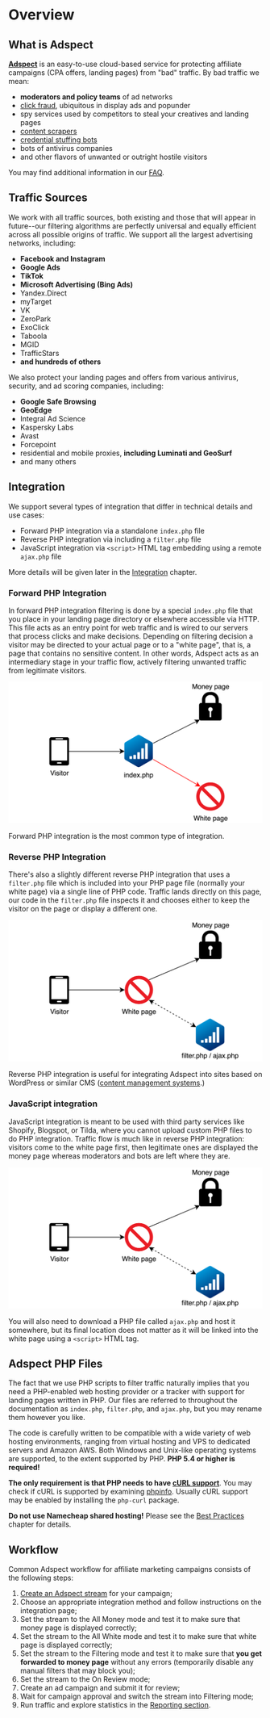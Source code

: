 # Overview

## What is Adspect

[**Adspect**](https://www.adspect.ai/) is an easy-to-use cloud-based service for protecting affiliate campaigns
(CPA offers, landing pages) from "bad" traffic. By bad traffic we mean:

* **moderators and policy teams** of ad networks
* [click fraud](https://en.wikipedia.org/wiki/Click_fraud), ubiquitous in display ads and popunder
* spy services used by competitors to steal your creatives and landing pages
* [content scrapers](https://en.wikipedia.org/wiki/Web_scraping)
* [credential stuffing bots](https://en.wikipedia.org/wiki/Credential_stuffing)
* bots of antivirus companies
* and other flavors of unwanted or outright hostile visitors

You may find additional information in our [FAQ](https://www.adspect.ai/faq).

## Traffic Sources

We work with all traffic sources, both existing and those that will appear in future--our filtering algorithms
are perfectly universal and equally efficient across all possible origins of traffic. We support all the largest
advertising networks, including:

* **Facebook and Instagram**
* **Google Ads**
* **TikTok**
* **Microsoft Advertising (Bing Ads)**
* Yandex.Direct
* myTarget
* VK
* ZeroPark
* ExoClick
* Taboola
* MGID
* TrafficStars
* **and hundreds of others**

We also protect your landing pages and offers from various antivirus, security, and ad scoring companies, including:

* **Google Safe Browsing**
* **GeoEdge**
* Integral Ad Science
* Kaspersky Labs
* Avast
* Forcepoint
* residential and mobile proxies, **including Luminati and GeoSurf**
* and many others

## Integration

We support several types of integration that differ in technical details and use cases:

* Forward PHP integration via a standalone `index.php` file
* Reverse PHP integration via including a `filter.php` file
* JavaScript integration via `<script>` HTML tag embedding using a remote `ajax.php` file

More details will be given later in the [Integration](integration.md) chapter.

### Forward PHP Integration

In forward PHP integration filtering is done by a special `index.php` file that you place in your landing page directory
or elsewhere accessible via HTTP. This file acts as an entry point for web traffic and is wired to our servers that
process clicks and make decisions. Depending on filtering decision a visitor may be directed to your actual page or to
a "white page", that is, a page that contains no sensitive content. In other words, Adspect acts as an intermediary stage
in your traffic flow, actively filtering unwanted traffic from legitimate visitors.

![Traffic flow chart](_static/int-php-en.png "Forward PHP integration")

Forward PHP integration is the most common type of integration.

### Reverse PHP Integration

There's also a slightly different reverse PHP integration that uses a `filter.php` file which is included into your
PHP page file (normally your white page) via a single line of PHP code. Traffic lands directly on this page, our code
in the `filter.php` file inspects it and chooses either to keep the visitor on the page or display a different one.

![Traffic flow chart](_static/int-js-en.png "Reverse PHP integration")

Reverse PHP integration is useful for integrating Adspect into sites based on WordPress or similar CMS
([content management systems](https://en.wikipedia.org/wiki/Content_management_system).)

### JavaScript integration

JavaScript integration is meant to be used with third party services like Shopify, Blogspot, or Tilda, where you cannot
upload custom PHP files to do PHP integration. Traffic flow is much like in reverse PHP integration: visitors come to
the white page first, then legitimate ones are displayed the money page whereas moderators and bots are left where they are.

![Traffic flow chart](_static/int-js-en.png "JavaScript integration")

You will also need to download a PHP file called `ajax.php` and host it somewhere, but its final location does not
matter as it will be linked into the white page using a `<script>` HTML tag.

## Adspect PHP Files

The fact that we use PHP scripts to filter traffic naturally implies that you need a PHP-enabled web hosting provider or
a tracker with support for landing pages written in PHP. Our files are referred to throughout the documentation as
`index.php`, `filter.php`, and `ajax.php`, but you may rename them however you like.

The code is carefully written to be compatible with a wide variety of web hosting environments, ranging from
virtual hosting and VPS to dedicated servers and Amazon AWS. Both Windows and Unix-like operating systems are
supported, to the extent supported by PHP. **PHP 5.4 or higher is required!**

**The only requirement is that PHP needs to have [cURL support](https://www.php.net/manual/en/book.curl.php)**.
You may check if cURL is supported by examining [phpinfo](https://www.php.net/manual/en/function.phpinfo.php).
Usually cURL support may be enabled by installing the `php-curl` package.

**Do not use Namecheap shared hosting!** Please see the [Best Practices](recommendations.md) chapter for details.

## Workflow

Common Adspect workflow for affiliate marketing campaigns consists of the following steps:

1. [Create an Adspect stream](streams.md) for your campaign;
2. Choose an appropriate integration method and follow instructions on the integration page;
3. Set the stream to the All Money mode and test it to make sure that money page is displayed correctly;
4. Set the stream to the All White mode and test it to make sure that white page is displayed correctly;
5. Set the stream to the Filtering mode and test it to make sure that **you get forwarded to money page**
   without any errors (temporarily disable any manual filters that may block you);
6. Set the stream to the On Review mode;
7. Create an ad campaign and submit it for review;
8. Wait for campaign approval and switch the stream into Filtering mode;
9. Run traffic and explore statistics in the [Reporting section](reporting.md).
